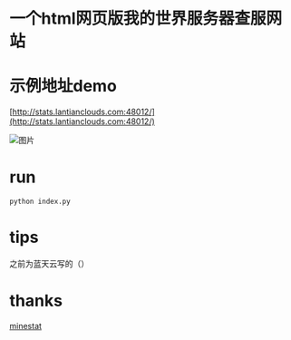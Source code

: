 # 一个html网页版我的世界服务器查服网站

# 示例地址demo

[http://stats.lantianclouds.com:48012/](http://stats.lantianclouds.com:48012/)

![图片](https://www.minebbs.com/attachments/1678589112045-png.43963/)
# run
```
python index.py
```

# tips

之前为蓝天云写的（）

# thanks

[minestat](https://github.com/FragLand/minestat)
